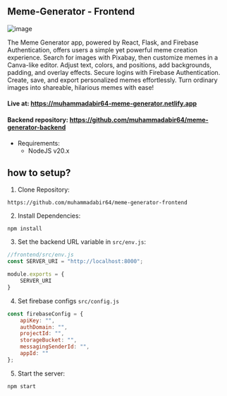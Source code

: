 ## Meme-Generator - Frontend
![image](https://github.com/muhammadabir64/meme-generator-frontend/assets/51321911/d3ac8f97-3386-4a26-93ae-d582f945507e)

The Meme Generator app, powered by React, Flask, and Firebase Authentication, offers users a simple yet powerful meme creation experience. Search for images with Pixabay, then customize memes in a Canva-like editor. Adjust text, colors, and positions, add backgrounds, padding, and overlay effects. Secure logins with Firebase Authentication. Create, save, and export personalized memes effortlessly. Turn ordinary images into shareable, hilarious memes with ease!

#### Live at: https://muhammadabir64-meme-generator.netlify.app
#### Backend repository: https://github.com/muhammadabir64/meme-generator-backend

* Requirements:
  - NodeJS v20.x

## how to setup?
1. Clone Repository:
```
https://github.com/muhammadabir64/meme-generator-frontend
```
2. Install Dependencies:
```
npm install
```
3. Set the backend URL variable in `src/env.js`:
```javascript
//frontend/src/env.js
const SERVER_URI = "http://localhost:8000";

module.exports = {
    SERVER_URI
}
```
4. Set firebase configs `src/config.js`
```javascript
const firebaseConfig = {
    apiKey: "",
    authDomain: "",
    projectId: "",
    storageBucket: "",
    messagingSenderId: "",
    appId: ""
};
```
5. Start the server:
```
npm start
```
